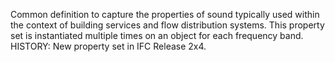﻿Common definition to capture the properties of sound typically used within the context of building services and flow distribution systems.  This property set is instantiated multiple times on an object for each frequency band.  HISTORY: New property set in IFC Release 2x4.

